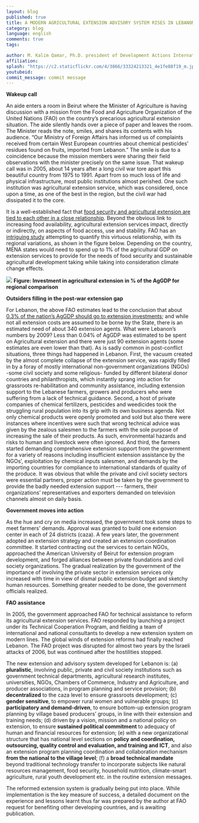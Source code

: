 ```yaml
---
layout: blog
published: true
title: A MODERN AGRICULTURAL EXTENSION ADVISORY SYSTEM RISES IN LEBANON OUT OF DISSIPATED EXTENSION SERVICES
category: blog
language: english
comments: true
tags: 

author: M. Kalim Qamar, Ph.D. president of Development Actions International, LLC
affiliation: 
splash: "https://c2.staticflickr.com/4/3866/33324213321_4e1fe88f19_m.jpg"
youtubeid: 
commit_message: commit message
---
```

**Wakeup call**

An aide enters a room in Beirut where the Minister of Agriculture is having discussion with a mission from the Food and Agriculture Organization of the United Nations (FAO) on the country’s precarious agricultural extension situation. The aide silently hands over a piece of paper and leaves the room. The Minister reads the note, smiles, and shares its contents with his audience. “Our Ministry of Foreign Affairs has informed us of complaints received from certain West European countries about chemical pesticides’ residues found on fruits, imported from Lebanon.” <!-- more --> The smile is due to a coincidence because the mission members were sharing their field observations with the minister precisely on the same issue. That wakeup call was in 2005, about 14 years after a long civil war tore apart this beautiful country from 1975 to 1991. Apart from so much loss of life and physical infrastructure, most public institutions almost perished. One such institution was agricultural extension service, which was considered, once upon a time, as one of the best in the region, but the civil war had dissipated it to the core. 

It is a well-established fact that [food security and agricultural extension are tied to each other in a close relationship](http://www.fao.org/docrep/006/Y5061E/Y5061E00.HTM).  Beyond the obvious link to increasing food availability, agricultural extension services impact, directly or indirectly, on aspects of food access, use and stability.  FAO has an [intriguing study](http://www.fao.org/docrep/017/ap795e/ap795e.pdf) attempting to quantify this virtuous relationship, with its regional variations, as shown in the figure below.  Depending on the country, MENA states would need to spend up to 1% of the agricultural GDP on extension services to provide for the needs of food security and sustainable agricultural development taking while taking into consideration climate change effects.


![](https://c2.staticflickr.com/4/3883/33324213381_3ea613716c_o.png)
**Figure: Investment in agricultural extension in % of the AgGDP for regional comparison**



**Outsiders filling in the post-war extension gap**

For Lebanon, the above FAO estimates lead to the conclusion that about [0.3% of the nation’s AgGDP should go to extension investments](http://www.fao.org/fileadmin/user_upload/nr/research-extension/img/Lebanon.pdf); and while not all extension costs are assumed to be borne by the State, there is an estimated need of about 340 extension agents.  What were Lebanon’s numbers by 2009? Less than 0.04% of AgGDP was estimated to be spent on Agricultural extension and there were just 90 extension agents (some estimates are even lower than that).  As is sadly common in post-conflict situations, three things had happened in Lebanon. First, the vacuum created by the almost complete collapse of the extension service, was rapidly filled in by a foray of mostly international non-government organizations (NGOs) -some civil society and some religious- funded by different bilateral donor countries and philanthropists, which instantly sprang into action for grassroots re-habilitation and community assistance, including extension support to the Lebanese farmers, growers and producers who were suffering from a lack of technical guidance. Second, a host of private companies of chemical fertilizers, pesticides and weedicides took the struggling rural population into its grip with its own business agenda. Not only chemical products were openly promoted and sold but also there were instances where incentives were such that wrong technical advice was given by the zealous salesmen to the farmers with the sole purpose of increasing the sale of their products. As such, environmental hazards and risks to human and livestock were often ignored. And third, the farmers started demanding comprehensive extension support from the government for a variety of reasons including insufficient extension assistance by the NGOs’, exploitation by chemical inputs salesmen, and demands by the importing countries for compliance to international standards of quality of the produce. It was obvious that while the private and civil society sectors were essential partners, proper action must be taken by the government to provide the badly needed extension support --- farmers, their organizations’ representatives and exporters demanded on television channels almost on daily basis.


**Government moves into action**

As the hue and cry on media increased, the government took some steps to meet farmers’ demands. Approval was granted to build one extension center in each of 24 districts (caza). A few years later, the government adopted an extension strategy and created an extension coordination committee. It started contracting out the services to certain NGOs, approached the American University of Beirut for extension program development, and forged alliances between private foundations and civil society organizations. The gradual realization by the government of the importance of involving the private sector in extension services only increased with time in view of dismal public extension budget and sketchy human resources. Something greater needed to be done, the government officials realized. 


**FAO assistance**

In 2005, the government approached FAO for technical assistance to reform its agricultural extension services. FAO responded by launching a project under its Technical Cooperation Program, and fielding a team of international and national consultants to develop a new extension system on modern lines. The global winds of extension reforms had finally reached Lebanon. The FAO project was disrupted for almost two years by the Israeli attacks of 2006, but was continued after the hostilities stopped. 


The new extension and advisory system developed for Lebanon is: (a) **pluralistic**, involving public, private and civil society institutions such as government technical departments, agricultural research institutes, universities, NGOs, Chambers of Commerce, Industry and Agriculture, and producer associations, in program planning and service provision; (b) **decentralized** to the caza level to ensure grassroots development; (c) **gender sensitive**, to empower rural women and vulnerable groups; (c) **participatory and demand-driven**, to ensure bottom-up extension program planning by village based producers’ groups, in line with their extension and training needs; (d) driven by a vision, mission and a national policy on extension, to ensure **sustained political commitment** to adequacy of human and financial resources for extension; (e) with a new organizational structure that has national level sections on **policy and coordination, outsourcing, quality control and evaluation, and training and ICT**, and also an extension program planning coordination and collaboration mechanism **from the national to the village level**; (f) a **broad technical mandate** beyond traditional technology transfer to incorporate subjects like natural resources management, food security, household nutrition, climate-smart agriculture, rural youth development etc. in the routine extension messages.   


The reformed extension system is gradually being put into place. While implementation is the key measure of success, a detailed document on the experience and lessons learnt thus far was prepared by the author at FAO request for benefiting other developing countries, and is awaiting publication.